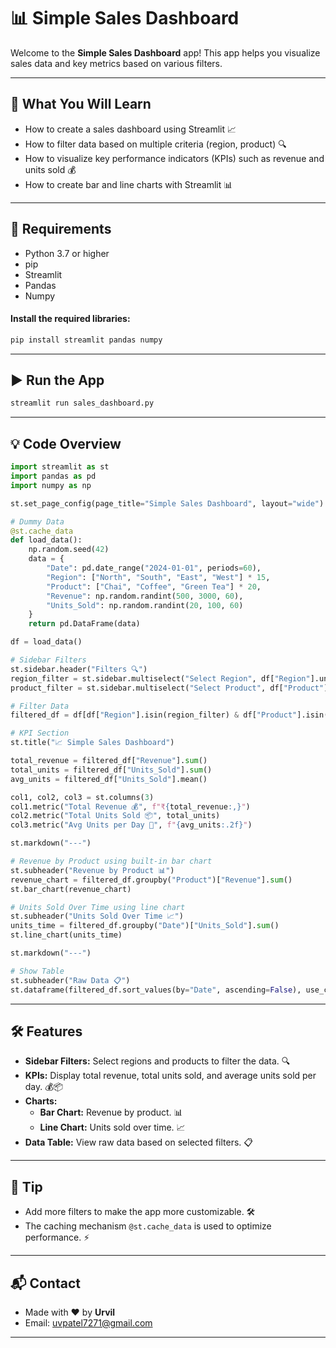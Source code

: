 # 📊 **Simple Sales Dashboard**

Welcome to the **Simple Sales Dashboard** app! This app helps you visualize sales data and key metrics based on various filters.

---

## 🚀 **What You Will Learn**

- How to create a sales dashboard using Streamlit 📈
- How to filter data based on multiple criteria (region, product) 🔍
- How to visualize key performance indicators (KPIs) such as revenue and units sold 💰
- How to create bar and line charts with Streamlit 📊

---

## 🔧 **Requirements**

- Python 3.7 or higher
- pip
- Streamlit
- Pandas
- Numpy

#### **Install the required libraries:**
```bash
pip install streamlit pandas numpy
```

---

## ▶️ **Run the App**

```bash
streamlit run sales_dashboard.py
```

---

## 💡 **Code Overview**

```python
import streamlit as st
import pandas as pd
import numpy as np

st.set_page_config(page_title="Simple Sales Dashboard", layout="wide")

# Dummy Data
@st.cache_data
def load_data():
    np.random.seed(42)
    data = {
        "Date": pd.date_range("2024-01-01", periods=60),
        "Region": ["North", "South", "East", "West"] * 15,
        "Product": ["Chai", "Coffee", "Green Tea"] * 20,
        "Revenue": np.random.randint(500, 3000, 60),
        "Units_Sold": np.random.randint(20, 100, 60)
    }
    return pd.DataFrame(data)

df = load_data()

# Sidebar Filters
st.sidebar.header("Filters 🔍")
region_filter = st.sidebar.multiselect("Select Region", df["Region"].unique(), default=df["Region"].unique())
product_filter = st.sidebar.multiselect("Select Product", df["Product"].unique(), default=df["Product"].unique())

# Filter Data
filtered_df = df[df["Region"].isin(region_filter) & df["Product"].isin(product_filter)]

# KPI Section
st.title("📈 Simple Sales Dashboard")

total_revenue = filtered_df["Revenue"].sum()
total_units = filtered_df["Units_Sold"].sum()
avg_units = filtered_df["Units_Sold"].mean()

col1, col2, col3 = st.columns(3)
col1.metric("Total Revenue 💰", f"₹{total_revenue:,}")
col2.metric("Total Units Sold 📦", total_units)
col3.metric("Avg Units per Day 📅", f"{avg_units:.2f}")

st.markdown("---")

# Revenue by Product using built-in bar chart
st.subheader("Revenue by Product 📊")
revenue_chart = filtered_df.groupby("Product")["Revenue"].sum()
st.bar_chart(revenue_chart)

# Units Sold Over Time using line chart
st.subheader("Units Sold Over Time 📈")
units_time = filtered_df.groupby("Date")["Units_Sold"].sum()
st.line_chart(units_time)

st.markdown("---")

# Show Table
st.subheader("Raw Data 📋")
st.dataframe(filtered_df.sort_values(by="Date", ascending=False), use_container_width=True)
```

---

## 🛠 **Features**

- **Sidebar Filters:** Select regions and products to filter the data. 🔍
- **KPIs:** Display total revenue, total units sold, and average units sold per day. 💰📦
- **Charts:**
  - **Bar Chart:** Revenue by product. 📊
  - **Line Chart:** Units sold over time. 📈
- **Data Table:** View raw data based on selected filters. 📋

---

## 🧠 **Tip**

- Add more filters to make the app more customizable. 🛠
- The caching mechanism `@st.cache_data` is used to optimize performance. ⚡

---

## 📬 **Contact**

- Made with ❤️ by **Urvil**
- Email: [uvpatel7271@gmail.com](mailto:uvpatel7271@gmail.com)

---
